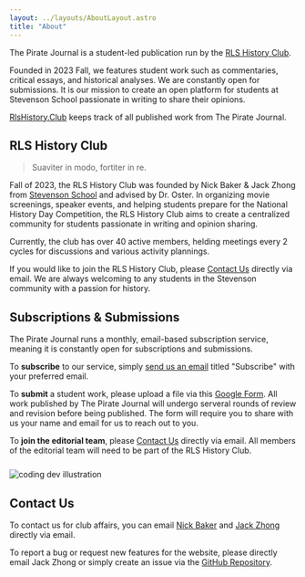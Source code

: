 ```yaml
---
layout: ../layouts/AboutLayout.astro
title: "About"
---
```


The Pirate Journal is a student-led publication run by the [RLS History Club](#rls-history-club).

Founded in 2023 Fall, we features student work such as commentaries, critical essays, and historical analyses.
We are constantly open for submissions.
It is our mission to create an open platform for students at Stevenson School passionate in writing to share their opinions.

[RlsHistory.Club](/) keeps track of all published work from The Pirate Journal.

## RLS History Club

> Suaviter in modo, fortiter in re.

Fall of 2023, the RLS History Club was founded by Nick Baker & Jack Zhong from [Stevenson School](https://stevensonschool.org/) and advised by Dr. Oster. In organizing movie screenings, speaker events, and helping students prepare for the National History Day Competition, the RLS History Club aims to create a centralized community for students passionate in writing and opinion sharing.

Currently, the club has over 40 active members, helding meetings every 2 cycles for discussions and various activity plannings.

If you would like to join the RLS History Club, please [Contact Us](#contact-us) directly via email. We are always welcoming to any students in the Stevenson community with a passion for history.

## Subscriptions & Submissions

The Pirate Journal runs a monthly, email-based subscription service, meaning it is constantly open for subscriptions and submissions.

To **subscribe** to our service, simply [send us an email](#contact-us) titled "Subscribe" with your preferred email.

To **submit** a student work, please upload a file via this [Google Form](https://docs.google.com/forms/d/e/1FAIpQLSdmYHDiPi-xZImHIO87Igf1OuIyKsrCfVFM3hN5exIPpz2_Bg/viewform). All work published by The Pirate Journal will undergo serveral rounds of review and revision before being published. The form will require you to share with us your name and email for us to reach out to you.

To **join the editorial team**, please [Contact Us](#contact-us) directly via email. All members of the editorial team will need to be part of the RLS History Club.

<div style="margin-top: 25px; margin-bottom: 5px;">
  <img src="/assets/dev.svg" class="sm:w-1/2 mx-auto" alt="coding dev illustration">
</div>

## Contact Us

To contact us for club affairs, you can email
[Nick Baker](mailto:jzhong26@stevensonschool.org,nbaker26@stevensonschool.org?subject=Inquiry%20about%20The%20Pirate%20Journal)
and
[Jack Zhong](mailto:jzhong26@stevensonschool.org,nbaker26@stevensonschool.org?subject=Inquiry%20about%20The%20Pirate%20Journal)
directly via email.

To report a bug or request new features for the website, please directly email Jack Zhong or simply
create an issue
via the [GitHub Repository](https://github.com/jzhong0821/History-Club).
